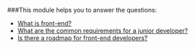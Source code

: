 ###This module helps you to answer the questions:
* [What is front-end?](https://www.youtube.com/watch?v=GJ8jidDdWVg&ab_channel=Codecademy)
* [What are the common requirements for a junior developer?](https://github.com/rolling-scopes-school/tasks/blob/master/stage0/modules/js-fe-developer/js-l1-position-requirements.md)
* [Is there a roadmap for front-end developers?](https://roadmap.sh/frontend)

